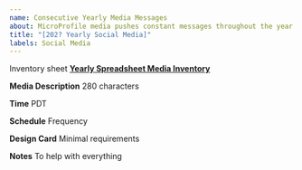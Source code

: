 ```yaml
---
name: Consecutive Yearly Media Messages
about: MicroProfile media pushes constant messages throughout the year
title: "[202? Yearly Social Media]"
labels: Social Media
---
```


Inventory sheet **[Yearly Spreadsheet Media Inventory](https://docs.google.com/spreadsheets/d/1-j0SmFHSRw4pXMsdsY1x0R2HffIUZ3SQni_5zpoBdE8/edit#gid=1667854410)**


**Media Description**
280 characters 


**Time**
PDT

**Schedule**
Frequency 

**Design Card**
Minimal requirements

**Notes**
To help with everything
